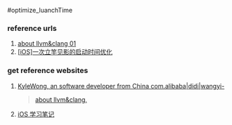 #optimize_luanchTime

### reference urls
1. [about llvm&clang 01](https://blog.csdn.net/majiakun1/article/details/79364258)
2. [[iOS]一次立竿见影的启动时间优化](https://www.jianshu.com/p/c1734cbdf39b) 
 

### get reference websites
1. [KyleWong, an software developer from China com.alibaba|didi|wangyi-](https://kangwang1988.github.io/#about)
    
    > [about llvm&clang,](https://kangwang1988.github.io/tech/2016/10/31/write-your-first-clang-plugin.html)   
    

2. [iOS 学习笔记](https://github.com/ming1016/study/wiki)




